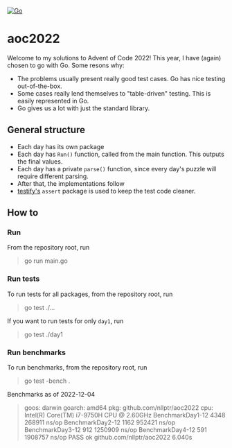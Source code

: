 [![Go](https://github.com/nllptr/aoc2022/actions/workflows/go.yml/badge.svg)](https://github.com/nllptr/aoc2022/actions/workflows/go.yml)

# aoc2022

Welcome to my solutions to Advent of Code 2022! This year, I have (again) chosen to go with Go. Some resons why:

- The problems usually present really good test cases. Go has nice testing out-of-the-box.
- Some cases really lend themselves to "table-driven" testing. This is easily represented in Go.
- Go gives us a lot with just the standard library.

## General structure

- Each day has its own package
- Each day has `Run()` function, called from the main function. This outputs the final values.
- Each day has a private `parse()` function, since every day's puzzle will require different parsing.
- After that, the implementations follow
- [testify's](https://github.com/stretchr/testify) `assert` package is used to keep the test code cleaner.

## How to

### Run

From the repository root, run
> go run main.go

### Run tests
To run tests for all packages, from the repository root, run
> go test ./...

If you want to run tests for only `day1`, run
> go test ./day1

### Run benchmarks
To run benchmarks, from the repository root, run
> go test -bench .

Benchmarks as of 2022-12-04
> goos: darwin
> goarch: amd64
> pkg: github.com/nllptr/aoc2022
> cpu: Intel(R) Core(TM) i7-9750H CPU @ 2.60GHz
> BenchmarkDay1-12            4348            268911 ns/op
> BenchmarkDay2-12            1162            952421 ns/op
> BenchmarkDay3-12             912           1250909 ns/op
> BenchmarkDay4-12             591           1908757 ns/op
> PASS
> ok      github.com/nllptr/aoc2022       6.040s